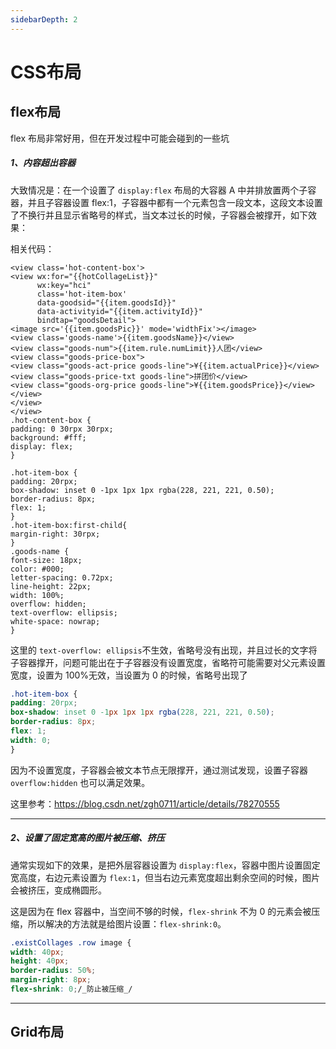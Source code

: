 ```yaml
---
sidebarDepth: 2
---
```


# CSS布局

## flex布局


flex 布局非常好用，但在开发过程中可能会碰到的一些坑

##### 1、内容超出容器
大致情况是：在一个设置了 `display:flex` 布局的大容器 A 中并排放置两个子容器，并且子容器设置 flex:1，子容器中都有一个元素包含一段文本，这段文本设置了不换行并且显示省略号的样式，当文本过长的时候，子容器会被撑开，如下效果：

相关代码：

```vue
<view class='hot-content-box'>
<view wx:for="{{hotCollageList}}" 
      wx:key="hci" 
      class='hot-item-box' 
      data-goodsid="{{item.goodsId}}" 
      data-activityid="{{item.activityId}}" 
      bindtap="goodsDetail">
<image src='{{item.goodsPic}}' mode='widthFix'></image>
<view class='goods-name'>{{item.goodsName}}</view>
<view class="goods-num">{{item.rule.numLimit}}人团</view>
<view class="goods-price-box">
<view class="goods-act-price goods-line">¥{{item.actualPrice}}</view>
<view class="goods-price-txt goods-line">拼团价</view>
<view class="goods-org-price goods-line">¥{{item.goodsPrice}}</view>
</view>
</view>
</view>
.hot-content-box {
padding: 0 30rpx 30rpx;
background: #fff;
display: flex;
}

.hot-item-box {
padding: 20rpx;
box-shadow: inset 0 -1px 1px 1px rgba(228, 221, 221, 0.50);
border-radius: 8px;
flex: 1;
}
.hot-item-box:first-child{
margin-right: 30rpx;
}
.goods-name {
font-size: 18px;
color: #000;
letter-spacing: 0.72px;
line-height: 22px;
width: 100%;
overflow: hidden;
text-overflow: ellipsis;
white-space: nowrap;
}
```

这里的 `text-overflow: ellipsis`不生效，省略号没有出现，并且过长的文字将子容器撑开，问题可能出在于子容器没有设置宽度，省略符可能需要对父元素设置宽度，设置为 100%无效，当设置为 0 的时候，省略号出现了

```css
.hot-item-box {
padding: 20rpx;
box-shadow: inset 0 -1px 1px 1px rgba(228, 221, 221, 0.50);
border-radius: 8px;
flex: 1;
width: 0;
}
```

因为不设置宽度，子容器会被文本节点无限撑开，通过测试发现，设置子容器 `overflow:hidden` 也可以满足效果。

这里参考：https://blog.csdn.net/zgh0711/article/details/78270555

------

##### 2、设置了固定宽高的图片被压缩、挤压
通常实现如下的效果，是把外层容器设置为 `display:flex`，容器中图片设置固定宽高度，右边元素设置为 `flex:1`，但当右边元素宽度超出剩余空间的时候，图片会被挤压，变成椭圆形。

这是因为在 flex 容器中，当空间不够的时候，`flex-shrink` 不为 0 的元素会被压缩，所以解决的方法就是给图片设置：`flex-shrink:0`。

```css
.existCollages .row image {
width: 40px;
height: 40px;
border-radius: 50%;
margin-right: 8px;
flex-shrink: 0;/_防止被压缩_/
```

------



## Grid布局
